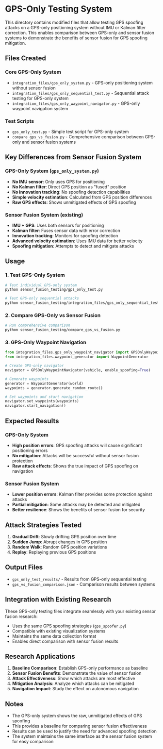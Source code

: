 # GPS-Only Testing System

This directory contains modified files that allow testing GPS spoofing attacks on a GPS-only positioning system without IMU or Kalman filter correction. This enables comparison between GPS-only and sensor fusion systems to demonstrate the benefits of sensor fusion for GPS spoofing mitigation.

## Files Created

### Core GPS-Only System

- `integration_files/gps_only_system.py` - GPS-only positioning system without sensor fusion
- `integration_files/gps_only_sequential_test.py` - Sequential attack testing for GPS-only system
- `integration_files/gps_only_waypoint_navigator.py` - GPS-only waypoint navigation system

### Test Scripts

- `gps_only_test.py` - Simple test script for GPS-only system
- `compare_gps_vs_fusion.py` - Comprehensive comparison between GPS-only and sensor fusion systems

## Key Differences from Sensor Fusion System

### GPS-Only System (`gps_only_system.py`)

- **No IMU sensor**: Only uses GPS for positioning
- **No Kalman filter**: Direct GPS position as "fused" position
- **No innovation tracking**: No spoofing detection capabilities
- **Simple velocity estimation**: Calculated from GPS position differences
- **Raw GPS effects**: Shows unmitigated effects of GPS spoofing

### Sensor Fusion System (existing)

- **IMU + GPS**: Uses both sensors for positioning
- **Kalman filter**: Fuses sensor data with error correction
- **Innovation tracking**: Monitors for spoofing detection
- **Advanced velocity estimation**: Uses IMU data for better velocity
- **Spoofing mitigation**: Attempts to detect and mitigate attacks

## Usage

### 1. Test GPS-Only System

```bash
# Test individual GPS-only system
python sensor_fusion_testing/gps_only_test.py

# Test GPS-only sequential attacks
python sensor_fusion_testing/integration_files/gps_only_sequential_test.py
```

### 2. Compare GPS-Only vs Sensor Fusion

```bash
# Run comprehensive comparison
python sensor_fusion_testing/compare_gps_vs_fusion.py
```

### 3. GPS-Only Waypoint Navigation

```python
from integration_files.gps_only_waypoint_navigator import GPSOnlyWaypointNavigator
from integration_files.waypoint_generator import WaypointGenerator

# Create GPS-only navigator
navigator = GPSOnlyWaypointNavigator(vehicle, enable_spoofing=True)

# Generate waypoints
generator = WaypointGenerator(world)
waypoints = generator.generate_random_route()

# Set waypoints and start navigation
navigator.set_waypoints(waypoints)
navigator.start_navigation()
```

## Expected Results

### GPS-Only System

- **High position errors**: GPS spoofing attacks will cause significant positioning errors
- **No mitigation**: Attacks will be successful without sensor fusion protection
- **Raw attack effects**: Shows the true impact of GPS spoofing on navigation

### Sensor Fusion System

- **Lower position errors**: Kalman filter provides some protection against attacks
- **Partial mitigation**: Some attacks may be detected and mitigated
- **Better resilience**: Shows the benefits of sensor fusion for security

## Attack Strategies Tested

1. **Gradual Drift**: Slowly drifting GPS position over time
2. **Sudden Jump**: Abrupt changes in GPS position
3. **Random Walk**: Random GPS position variations
4. **Replay**: Replaying previous GPS positions

## Output Files

- `gps_only_test_results/` - Results from GPS-only sequential testing
- `gps_vs_fusion_comparison.json` - Comparison results between systems

## Integration with Existing Research

These GPS-only testing files integrate seamlessly with your existing sensor fusion research:

- Uses the same GPS spoofing strategies (`gps_spoofer.py`)
- Compatible with existing visualization systems
- Maintains the same data collection format
- Enables direct comparison with sensor fusion results

## Research Applications

1. **Baseline Comparison**: Establish GPS-only performance as baseline
2. **Sensor Fusion Benefits**: Demonstrate the value of sensor fusion
3. **Attack Effectiveness**: Show which attacks are most effective
4. **Mitigation Analysis**: Analyze which attacks can be mitigated
5. **Navigation Impact**: Study the effect on autonomous navigation

## Notes

- The GPS-only system shows the raw, unmitigated effects of GPS spoofing
- This provides a baseline for comparing sensor fusion effectiveness
- Results can be used to justify the need for advanced spoofing detection
- The system maintains the same interface as the sensor fusion system for easy comparison
